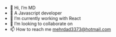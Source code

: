 - 👋 Hi, I’m MD
- 👀 A Javascript developer
- 🌱 I’m currently working with React
- 💞️ I’m looking to collaborate on
- 📫 How to reach me mehrdad3373@hotmail.com

<!---
mdkrd/mdkrd is a ✨ special ✨ repository because its `README.md` (this file) appears on your GitHub profile.
You can click the Preview link to take a look at your changes.
--->
